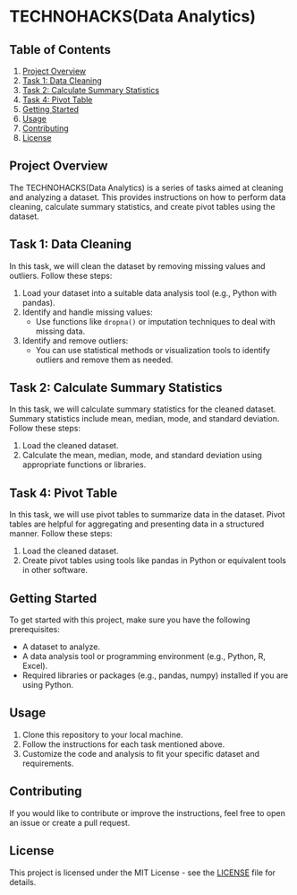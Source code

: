 # TECHNOHACKS(Data Analytics)

## Table of Contents
1. [Project Overview](#project-overview)
2. [Task 1: Data Cleaning](#task-1-data-cleaning)
3. [Task 2: Calculate Summary Statistics](#task-2-calculate-summary-statistics)
4. [Task 4: Pivot Table](#task-4-pivot-table)
5. [Getting Started](#getting-started)
6. [Usage](#usage)
7. [Contributing](#contributing)
8. [License](#license)

## Project Overview
The TECHNOHACKS(Data Analytics) is a series of tasks aimed at cleaning and analyzing a dataset. This provides instructions on how to perform data cleaning, calculate summary statistics, and create pivot tables using the dataset.

## Task 1: Data Cleaning
In this task, we will clean the dataset by removing missing values and outliers. Follow these steps:

1. Load your dataset into a suitable data analysis tool (e.g., Python with pandas).
2. Identify and handle missing values:
   - Use functions like `dropna()` or imputation techniques to deal with missing data.
3. Identify and remove outliers:
   - You can use statistical methods or visualization tools to identify outliers and remove them as needed.

## Task 2: Calculate Summary Statistics
In this task, we will calculate summary statistics for the cleaned dataset. Summary statistics include mean, median, mode, and standard deviation. Follow these steps:

1. Load the cleaned dataset.
2. Calculate the mean, median, mode, and standard deviation using appropriate functions or libraries.

## Task 4: Pivot Table
In this task, we will use pivot tables to summarize data in the dataset. Pivot tables are helpful for aggregating and presenting data in a structured manner. Follow these steps:

1. Load the cleaned dataset.
2. Create pivot tables using tools like pandas in Python or equivalent tools in other software.

## Getting Started
To get started with this project, make sure you have the following prerequisites:

- A dataset to analyze.
- A data analysis tool or programming environment (e.g., Python, R, Excel).
- Required libraries or packages (e.g., pandas, numpy) installed if you are using Python.

## Usage
1. Clone this repository to your local machine.
2. Follow the instructions for each task mentioned above.
3. Customize the code and analysis to fit your specific dataset and requirements.

## Contributing
If you would like to contribute or improve the instructions, feel free to open an issue or create a pull request.

## License
This project is licensed under the MIT License - see the [LICENSE](LICENSE) file for details.
